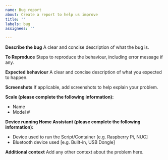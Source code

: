 ```yaml
---
name: Bug report
about: Create a report to help us improve
title: ''
labels: bug
assignees: ''

---
```


**Describe the bug**
A clear and concise description of what the bug is.

**To Reproduce**
Steps to reproduce the behaviour, including error message if any.

**Expected behaviour**
A clear and concise description of what you expected to happen.

**Screenshots**
If applicable, add screenshots to help explain your problem.

**Scale (please complete the following information):**
 - Name
 - Model #

**Device running Home Assistant (please complete the following information):**
 - Device used to run the Script/Container [e.g. Raspberry Pi, NUC]
 - Bluetooth device used [e.g. Built-in, USB Dongle]

**Additional context**
Add any other context about the problem here.
